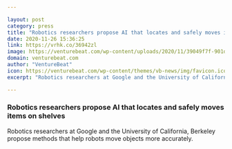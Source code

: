 ```yaml
---

layout: post
category: press
title: "Robotics researchers propose AI that locates and safely moves items on shelves"
date: 2020-11-26 15:36:25
link: https://vrhk.co/36942zl
image: https://venturebeat.com/wp-content/uploads/2020/11/39049f7f-901d-4bf1-8a64-af2737f6b89f-e1606343440372.png?w=1200&strip=all
domain: venturebeat.com
author: "VentureBeat"
icon: https://venturebeat.com/wp-content/themes/vb-news/img/favicon.ico
excerpt: "Robotics researchers at Google and the University of California, Berkeley propose methods that help robots move objects more accurately."

---
```


### Robotics researchers propose AI that locates and safely moves items on shelves

Robotics researchers at Google and the University of California, Berkeley propose methods that help robots move objects more accurately.